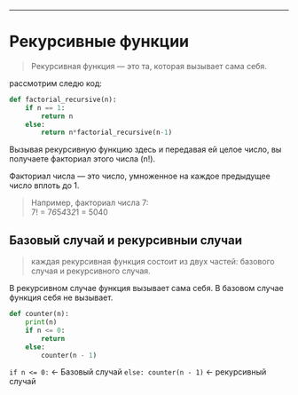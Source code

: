 ------
# Рекурсивные функции
> Рекурсивная функция — это та, которая вызывает сама себя.

рассмотрим следю код:
```python
def factorial_recursive(n):
    if n == 1:
        return n
    else:
        return n*factorial_recursive(n-1)
```
Вызывая рекурсивную функцию здесь и передавая ей целое число, вы получаете факториал этого числа (n!).

Факториал числа — это число, умноженное на каждое предыдущее число вплоть до 1.

> Например, факториал числа 7:  
> 7! = 7*6*5*4*3*2*1 = 5040

## Базовый случай и рекурсивныи случаи
>каждая рекурсивная функция состоит из двух частей: базового случая и рекурсивного случая.

В рекурсивном случае функция вызывает сама себя. В базовом случае функция себя не вызывает.

```python
def counter(n):
	print(n)
	if n <= 0:
		return
	else:
		counter(n - 1)
```

`if n <= 0:` <- Базовый случай 
`else: counter(n - 1)` <- рекурсивный случай